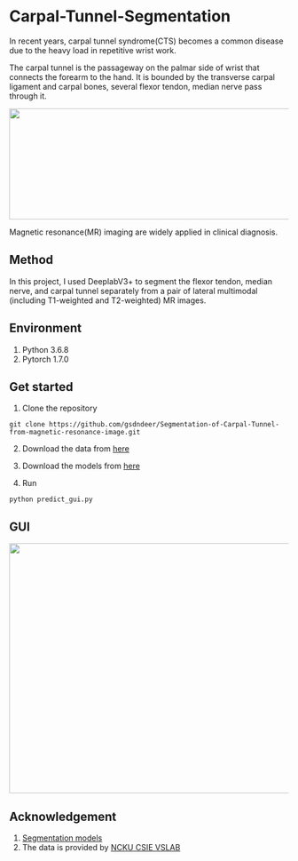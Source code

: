 # Carpal-Tunnel-Segmentation

In recent years, carpal tunnel syndrome(CTS) becomes a common disease due to the heavy load in repetitive wrist work.

The carpal tunnel is the passageway on the palmar side of wrist that connects the forearm to the hand. It is bounded by the transverse carpal ligament and carpal bones, several flexor tendon, median nerve pass through it.

<img src="https://github.com/gsdndeer/Segmentation-of-Carpal-Tunnel-from-magnetic-resonance-image/blob/main/figures/wrist.png" width="550" height="200" >

Magnetic resonance(MR) imaging are widely applied in clinical diagnosis.


## Method
In this project, I used DeeplabV3+ to segment the flexor tendon, median nerve, and carpal tunnel separately from a pair of lateral multimodal (including T1-weighted and T2-weighted) MR images. 


## Environment
1. Python 3.6.8
2. Pytorch 1.7.0


## Get started

1. Clone the repository
```
git clone https://github.com/gsdndeer/Segmentation-of-Carpal-Tunnel-from-magnetic-resonance-image.git
```
2. Download the data from [here](https://drive.google.com/drive/folders/1clUZVY3Vc4jX179rUZQdAMyN6nbN1eB4?usp=sharing)

3. Download the models from [here](https://drive.google.com/drive/folders/10rljrZTcw8A98jBRzGsSgysMO4S65hOA)

4. Run
```
python predict_gui.py
```


## GUI
<img src="https://github.com/gsdndeer/Segmentation-of-Carpal-Tunnel-from-magnetic-resonance-image/blob/main/figures/gui.png" width="650" height="450">


## Acknowledgement
1. [Segmentation models](https://github.com/qubvel/segmentation_models.pytorch)
2. The data is provided by [NCKU CSIE VSLAB](https://sites.google.com/view/ncku-csie-vslab)
